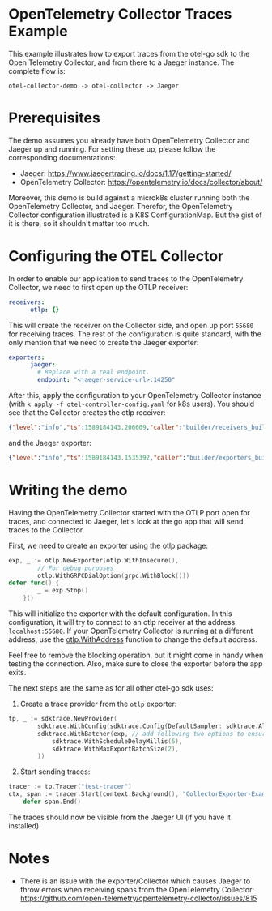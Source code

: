# OpenTelemetry Collector Traces Example

This example illustrates how to export traces from the otel-go sdk to the Open Telemetry Collector, and from there to a Jaeger instance.
The complete flow is:

`otel-collector-demo -> otel-collector -> Jaeger`

# Prerequisites

The demo assumes you already have both OpenTelemetry Collector and Jaeger up and running. For setting these up, please follow the corresponding documentations:
* Jaeger: https://www.jaegertracing.io/docs/1.17/getting-started/
* OpenTelemetry Collector: https://opentelemetry.io/docs/collector/about/

Moreover, this demo is build against a microk8s cluster running both the OpenTelemetry Collector, and Jaeger. Therefor, the OpenTelemetry Collector configuration illustrated is a K8S ConfigurationMap. But the gist of it is there, so it shouldn't matter too much.

# Configuring the OTEL Collector

In order to enable our application to send traces to the OpenTelemetry Collector, we need to first open up the OTLP receiver:

```yml
receivers:
      otlp: {}
```

This will create the receiver on the Collector side, and open up port `55680` for receiving traces.
The rest of the configuration is quite standard, with the only mention that we need to create the Jaeger exporter:
```yml
exporters:
      jaeger:
        # Replace with a real endpoint.
        endpoint: "<jaeger-service-url>:14250"
```

After this, apply the configuration to your OpenTelemetry Collector instance (with `k apply -f otel-controller-config.yaml` for k8s users). You should see that the Collector creates the otlp receiver:
```json
{"level":"info","ts":1589184143.206609,"caller":"builder/receivers_builder.go:79","msg":"Receiver started.","component_kind":"receiver","component_type":"otlp","component_name":"otlp"}
```
and the Jaeger exporter:
```json
{"level":"info","ts":1589184143.1535392,"caller":"builder/exporters_builder.go:94","msg":"Exporter started.","component_kind":"exporter","component_type":"jaeger","component_name":"jaeger"}
```

# Writing the demo

Having the OpenTelemetry Collector started with the OTLP port open for traces, and connected to Jaeger, let's look at the go app that will send traces to the Collector.

First, we need to create an exporter using the otlp package:
```go
exp, _ := otlp.NewExporter(otlp.WithInsecure(),
        // For debug purposes
        otlp.WithGRPCDialOption(grpc.WithBlock()))
defer func() {
		_ = exp.Stop()
	}()
```
This will initialize the exporter with the default configuration. In this configuration, it will try to connect to an otlp receiver at the address `localhost:55680`. If your OpenTelemetry Collector is running at a different address, use the [otlp.WithAddress](https://pkg.go.dev/go.opentelemetry.io/otel/exporters/otlp?tab=doc#WithAddress) function to change the default address.

Feel free to remove the blocking operation, but it might come in handy when testing the connection. Also, make sure to close the exporter before the app exits.

The next steps are the same as for all other otel-go sdk uses:
1) Create a trace provider from the `otlp` exporter: 
```go
tp, _ := sdktrace.NewProvider(
		sdktrace.WithConfig(sdktrace.Config{DefaultSampler: sdktrace.AlwaysSample()}),
		sdktrace.WithBatcher(exp, // add following two options to ensure flush
			sdktrace.WithScheduleDelayMillis(5),
			sdktrace.WithMaxExportBatchSize(2),
        ))
```

2) Start sending traces:
```go
tracer := tp.Tracer("test-tracer")
ctx, span := tracer.Start(context.Background(), "CollectorExporter-Example")
	defer span.End()
```

The traces should now be visible from the Jaeger UI (if you have it installed).

# Notes

* There is an issue with the exporter/Collector which causes Jaeger to throw errors when receiving spans from the OpenTelemetry Collector: https://github.com/open-telemetry/opentelemetry-collector/issues/815
